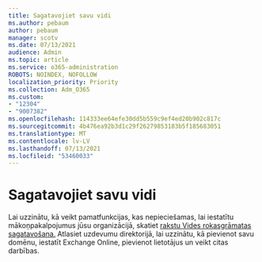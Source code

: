 ```yaml
---
title: Sagatavojiet savu vidi
ms.author: pebaum
author: pebaum
manager: scotv
ms.date: 07/13/2021
audience: Admin
ms.topic: article
ms.service: o365-administration
ROBOTS: NOINDEX, NOFOLLOW
localization_priority: Priority
ms.collection: Adm_O365
ms.custom:
- "12304"
- "9007382"
ms.openlocfilehash: 114333ee64efe30dd5b559c9ef4ed20b902c817c
ms.sourcegitcommit: 4b476ea92b3d1c29f26279853183b5f185683051
ms.translationtype: MT
ms.contentlocale: lv-LV
ms.lasthandoff: 07/13/2021
ms.locfileid: "53460033"
---
```

# <a name="prepare-your-environment"></a>Sagatavojiet savu vidi

Lai uzzinātu, kā veikt pamatfunkcijas, kas nepieciešamas, lai iestatītu mākoņpakalpojumus jūsu organizācijā, skatiet [rakstu Vides rokasgrāmatas sagatavošana.](https://admin.microsoft.com/adminportal/home#/modernonboarding/prepareyourenvironment) Atlasiet uzdevumu direktorijā, lai uzzinātu, kā pievienot savu domēnu, iestatīt Exchange Online, pievienot lietotājus un veikt citas darbības.     